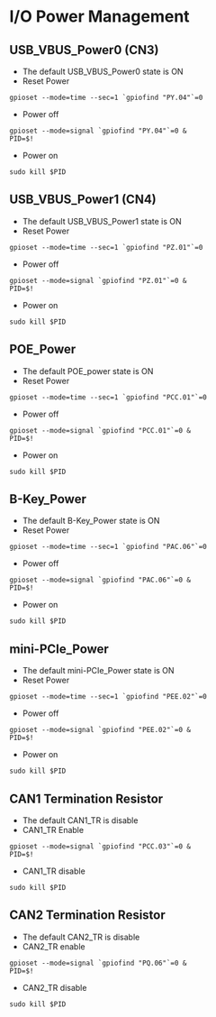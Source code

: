 # I/O Power Management

## USB_VBUS_Power0 (CN3)
- The default USB_VBUS_Power0 state is ON
- Reset Power 
```
gpioset --mode=time --sec=1 `gpiofind "PY.04"`=0
```
- Power off
```
gpioset --mode=signal `gpiofind "PY.04"`=0 &
PID=$!
```
- Power on
```
sudo kill $PID
```

## USB_VBUS_Power1 (CN4)
- The default USB_VBUS_Power1 state is ON
- Reset Power 
```
gpioset --mode=time --sec=1 `gpiofind "PZ.01"`=0
```
- Power off
```
gpioset --mode=signal `gpiofind "PZ.01"`=0 &
PID=$!
```
- Power on
```
sudo kill $PID
```

## POE_Power
- The default POE_power state is ON
- Reset Power 
```
gpioset --mode=time --sec=1 `gpiofind "PCC.01"`=0
```
- Power off
```
gpioset --mode=signal `gpiofind "PCC.01"`=0 &
PID=$!
```
- Power on
```
sudo kill $PID
```

## B-Key_Power
- The default B-Key_Power state is ON
- Reset Power 
```
gpioset --mode=time --sec=1 `gpiofind "PAC.06"`=0
```
- Power off
```
gpioset --mode=signal `gpiofind "PAC.06"`=0 &
PID=$!
```
- Power on
```
sudo kill $PID
```

## mini-PCIe_Power
- The default mini-PCIe_Power state is ON
- Reset Power 
```
gpioset --mode=time --sec=1 `gpiofind "PEE.02"`=0
```
- Power off
```
gpioset --mode=signal `gpiofind "PEE.02"`=0 &
PID=$!
```
- Power on
```
sudo kill $PID
```

## CAN1 Termination Resistor
- The default CAN1_TR is disable
- CAN1_TR Enable
```
gpioset --mode=signal `gpiofind "PCC.03"`=0 &
PID=$!
```
- CAN1_TR disable
```
sudo kill $PID
```

## CAN2 Termination Resistor
- The default CAN2_TR is disable
- CAN2_TR enable
```
gpioset --mode=signal `gpiofind "PQ.06"`=0 &
PID=$!
```
- CAN2_TR disable
```
sudo kill $PID
```
